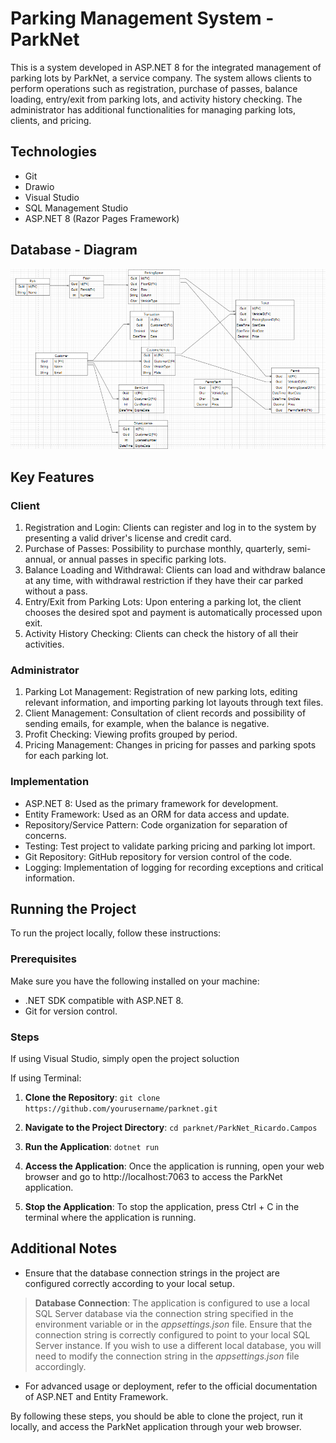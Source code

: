 # Parking Management System - ParkNet
This is a system developed in ASP.NET 8 for the integrated management of parking lots by ParkNet, a service company. The system allows clients to perform operations such as registration, purchase of passes, balance loading, entry/exit from parking lots, and activity history checking. The administrator has additional functionalities for managing parking lots, clients, and pricing.

## Technologies

- Git
- Drawio
- Visual Studio
- SQL Management Studio
- ASP.NET 8 (Razor Pages Framework)

## Database - Diagram
![Entities Organization](https://github.com/cervan1es/ParkNet/blob/main/Assets/ParkNetDiagram.png?raw=true)

## Key Features
### Client
1. Registration and Login: Clients can register and log in to the system by presenting a valid driver's license and credit card.
2. Purchase of Passes: Possibility to purchase monthly, quarterly, semi-annual, or annual passes in specific parking lots.
3. Balance Loading and Withdrawal: Clients can load and withdraw balance at any time, with withdrawal restriction if they have their car parked without a pass.
4. Entry/Exit from Parking Lots: Upon entering a parking lot, the client chooses the desired spot and payment is automatically processed upon exit.
5. Activity History Checking: Clients can check the history of all their activities.

### Administrator

1. Parking Lot Management: Registration of new parking lots, editing relevant information, and importing parking lot layouts through text files.
2. Client Management: Consultation of client records and possibility of sending emails, for example, when the balance is negative.
3. Profit Checking: Viewing profits grouped by period.
4. Pricing Management: Changes in pricing for passes and parking spots for each parking lot.

### Implementation

- ASP.NET 8: Used as the primary framework for development.
- Entity Framework: Used as an ORM for data access and update.
- Repository/Service Pattern: Code organization for separation of concerns.
- Testing: Test project to validate parking pricing and parking lot import.
- Git Repository: GitHub repository for version control of the code.
- Logging: Implementation of logging for recording exceptions and critical information.

## Running the Project

To run the project locally, follow these instructions:

### Prerequisites

Make sure you have the following installed on your machine:

- .NET SDK compatible with ASP.NET 8.
- Git for version control.

### Steps
If using Visual Studio, simply open the project soluction

If using Terminal:

1. **Clone the Repository**: `git clone https://github.com/yourusername/parknet.git`

2. **Navigate to the Project Directory**: `cd parknet/ParkNet_Ricardo.Campos`

3. **Run the Application**: `dotnet run`

4. **Access the Application**:
Once the application is running, open your web browser and go to http://localhost:7063 to access the ParkNet application.

6. **Stop the Application**:
To stop the application, press Ctrl + C in the terminal where the application is running.

## Additional Notes

- Ensure that the database connection strings in the project are configured correctly according to your local setup.
>**Database Connection**:
The application is configured to use a local SQL Server database via the connection string specified in the environment variable or in the _appsettings.json_ file. Ensure that the connection string is correctly configured to point to your local SQL Server instance. If you wish to use a different local database, you will need to modify the connection string in the _appsettings.json_ file accordingly.
- For advanced usage or deployment, refer to the official documentation of ASP.NET and Entity Framework.

By following these steps, you should be able to clone the project, run it locally, and access the ParkNet application through your web browser.

